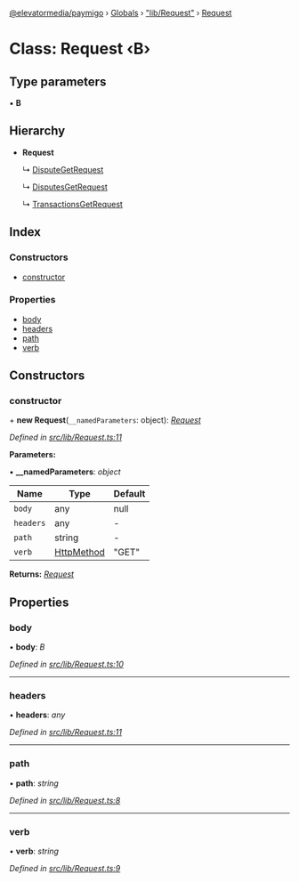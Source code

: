 [@elevatormedia/paymigo](../README.md) › [Globals](../globals.md) › ["lib/Request"](../modules/_lib_request_.md) › [Request](_lib_request_.request.md)

# Class: Request ‹**B**›

## Type parameters

▪ **B**

## Hierarchy

-   **Request**

    ↳ [DisputeGetRequest](_lib_disputes_requests_disputegetrequest_.disputegetrequest.md)

    ↳ [DisputesGetRequest](_lib_disputes_requests_disputesgetrequest_.disputesgetrequest.md)

    ↳ [TransactionsGetRequest](_lib_reporting_requests_transactionsgetrequest_.transactionsgetrequest.md)

## Index

### Constructors

-   [constructor](_lib_request_.request.md#constructor)

### Properties

-   [body](_lib_request_.request.md#body)
-   [headers](_lib_request_.request.md#headers)
-   [path](_lib_request_.request.md#path)
-   [verb](_lib_request_.request.md#verb)

## Constructors

### constructor

\+ **new Request**(`__namedParameters`: object): _[Request](_lib_request_.request.md)_

_Defined in [src/lib/Request.ts:11](https://github.com/ELEVATORmedia/paymigo/blob/846a5f9/src/lib/Request.ts#L11)_

**Parameters:**

▪ **\_\_namedParameters**: _object_

| Name      | Type                                                  | Default |
| --------- | ----------------------------------------------------- | ------- |
| `body`    | any                                                   | null    |
| `headers` | any                                                   | -       |
| `path`    | string                                                | -       |
| `verb`    | [HttpMethod](../modules/_types_paypal_.md#httpmethod) | "GET"   |

**Returns:** _[Request](_lib_request_.request.md)_

## Properties

### body

• **body**: _B_

_Defined in [src/lib/Request.ts:10](https://github.com/ELEVATORmedia/paymigo/blob/846a5f9/src/lib/Request.ts#L10)_

---

### headers

• **headers**: _any_

_Defined in [src/lib/Request.ts:11](https://github.com/ELEVATORmedia/paymigo/blob/846a5f9/src/lib/Request.ts#L11)_

---

### path

• **path**: _string_

_Defined in [src/lib/Request.ts:8](https://github.com/ELEVATORmedia/paymigo/blob/846a5f9/src/lib/Request.ts#L8)_

---

### verb

• **verb**: _string_

_Defined in [src/lib/Request.ts:9](https://github.com/ELEVATORmedia/paymigo/blob/846a5f9/src/lib/Request.ts#L9)_
